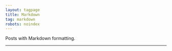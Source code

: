 ```yaml
---
layout: tagpage
title: Markdown
tag: markdown
robots: noindex
---
```


Posts with Markdown formatting.

---
